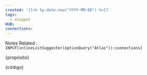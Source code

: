 ```yaml
---
created: '[[<% tp.date.now("YYYY-MM-DD") %>]]'
tags:
  - snippet
HUB: 
connections:
---
```


Notes Related : `INPUT[inlineListSuggester(optionQuery("Atlas")):connections]` 

{propósito}

{código}
